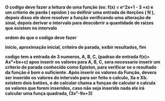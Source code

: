 <b>O codigo deve fazer a leitura de uma função (ex: f(x) = e^2x+1 - 3 +x)  e um criterio de parda ( epislon ) ou deifinir uma entrada de iterções ( N ), depois disso ele deve resolver a função verificando uma alteração de sinal, depois derivar o intervalo para descobrrir a quantidade de  raizes que existem no intervalo</b>
 
<b>ordem do que o codigo deve fazer</b>

<b>inicio,
aproximação inicial,
criteiro de parada,
exibir resultados,
fim</b>

<b> 
    codigo tem a entrada de 3 numeros, A, B, C, (padrao de entrada f(x)= Ax²+bx+c)
</b>
<b> 
   apos inserir os valores para A, B, C, sera necessario inserir um criterio de parada conhecido como Epislon, para verificar se o resultado da função é bom o suficiente.
</b>
<b> 
    Após inserir os valores da Função, devera ser inserido os valores do intervalo para ser feito o calculo, Xa e Xb.
</b>
<b> 
    existem dois botões, o de calcular chama a funçao de calcular e calcula os valores que forem inseridos, caso não seja inserido nada ele irá calcular uma funça quadrada, (3x²-9x+3)
</b>
